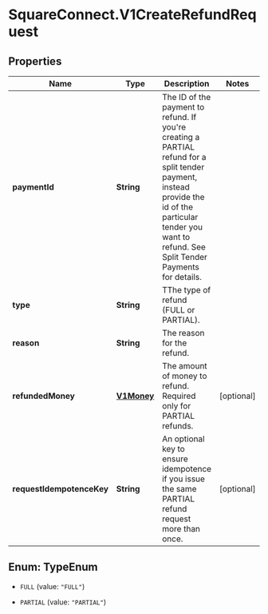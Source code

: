 # SquareConnect.V1CreateRefundRequest

## Properties
Name | Type | Description | Notes
------------ | ------------- | ------------- | -------------
**paymentId** | **String** | The ID of the payment to refund. If you&#39;re creating a PARTIAL refund for a split tender payment, instead provide the id of the particular tender you want to refund. See Split Tender Payments for details. | 
**type** | **String** | TThe type of refund (FULL or PARTIAL). | 
**reason** | **String** | The reason for the refund. | 
**refundedMoney** | [**V1Money**](V1Money.md) | The amount of money to refund. Required only for PARTIAL refunds. | [optional] 
**requestIdempotenceKey** | **String** | An optional key to ensure idempotence if you issue the same PARTIAL refund request more than once. | [optional] 


<a name="TypeEnum"></a>
## Enum: TypeEnum


* `FULL` (value: `"FULL"`)

* `PARTIAL` (value: `"PARTIAL"`)




